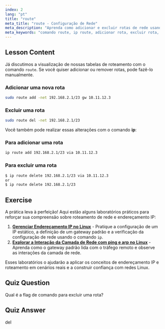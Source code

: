 ```yaml
---
index: 2
lang: "pt"
title: "route"
meta_title: "route - Configuração de Rede"
meta_description: "Aprenda como adicionar e excluir rotas de rede usando os comandos Linux route e ip. Entenda o gerenciamento da tabela de roteamento para usuários iniciantes e intermediários."
meta_keywords: "comando route, ip route, adicionar rota, excluir rota, redes Linux, tabela de roteamento, tutorial Linux, guia para iniciantes"
---
```


## Lesson Content

Já discutimos a visualização de nossas tabelas de roteamento com o comando `route`. Se você quiser adicionar ou remover rotas, pode fazê-lo manualmente.

### Adicionar uma nova rota

```bash
sudo route add -net 192.168.2.1/23 gw 10.11.12.3
```

### Excluir uma rota

```bash
sudo route del -net 192.168.2.1/23
```

Você também pode realizar essas alterações com o comando **ip**:

### Para adicionar uma rota

```bash
ip route add 192.168.2.1/23 via 10.11.12.3
```

### Para excluir uma rota

```bash
$ ip route delete 192.168.2.1/23 via 10.11.12.3
or
$ ip route delete 192.168.2.1/23
```

## Exercise

A prática leva à perfeição! Aqui estão alguns laboratórios práticos para reforçar sua compreensão sobre roteamento de rede e endereçamento IP:

1. **[Gerenciar Endereçamento IP no Linux](https://labex.io/pt/labs/linux-manage-ip-addressing-in-linux-592736)** - Pratique a configuração de um IP estático, a definição de um gateway padrão e a verificação da configuração de rede usando o comando `ip`.
2. **[Explorar a Interação da Camada de Rede com ping e arp no Linux](https://labex.io/pt/labs/linux-explore-network-layer-interaction-with-ping-and-arp-in-linux-592746)** - Aprenda como o gateway padrão lida com o tráfego remoto e observe as interações da camada de rede.

Esses laboratórios o ajudarão a aplicar os conceitos de endereçamento IP e roteamento em cenários reais e a construir confiança com redes Linux.

## Quiz Question

Qual é a flag de comando para excluir uma rota?

## Quiz Answer

del

